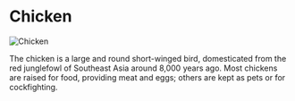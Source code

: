 # Chicken

![Chicken](https://upload.wikimedia.org/wikipedia/commons/2/20/Chicken_February_2009-1.jpg)

The chicken is a large and round short-winged bird, domesticated from the red junglefowl of Southeast Asia around 8,000 years ago. Most chickens are raised for food, providing meat and eggs; others are kept as pets or for cockfighting.